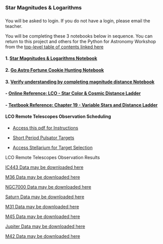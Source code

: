 ### Star Magnitudes & Logarithms
### 

You will be asked to login. If you do not have a login, please email the teacher.

You will be completing these 3 notebooks below in sequence. You can return to this project and others for the Python for Astronomy Workshop from the [top-level table of contents linked here](https://drunarayan.github.io/Citizen_Science_Projects/notebooks/)


#### 1. [Star Magnitudes & Logarithms Notebook](https://bushastrolab.com/hub/user-redirect/git-pull?repo=https%3A%2F%2Fgithub.com%2Fdrunarayan%2FCitizen_Science_projects&branch=gh-pages&urlpath=lab%2Ftree%2FCitizen_Science_Projects%2Fnotebooks%2Fstar_magnitudes%2Fstar_plx_lum_mag.ipynb?reset)


#### 2. [Go Astro Fortune Cookie Hunting Notebook](https://bushastrolab.com/hub/user-redirect/git-pull?repo=https%3A%2F%2Fgithub.com%2Fdrunarayan%2Fastronomy&branch=gh-pages&urlpath=lab%2Ftree%2Fastronomy%2Fprojects%2Fstar_magnitudes%2Fastro_fortune_cookie.ipynb?reset)

#### 3. [Verify understanding by completing magnitude distance Notebook](https://bushastrolab.com/hub/user-redirect/git-pull?repo=https%3A%2F%2Fgithub.com%2Fdrunarayan%2Fastronomy&branch=gh-pages&urlpath=lab%2Ftree%2Fastronomy%2Fprojects%2Fstar_magnitudes%2Fmag_dist_calc.ipynb?reset)

#### - [Online Reference: LCO - Star Color & Cosmic Distance Ladder](https://lco.global/spacebook/distance/)
#### - [Textbook Reference: Chapter 19 - Variable Stars and Distance Ladder](https://openstax.org/books/astronomy/pages/19-thinking-ahead)

#### LCO Remote Telescopes Observation Scheduling

* [Access this pdf for Instructions](lco_remote_telescopes.pdf)

* [Short Period Pulsator Targets](https://targettool.aavso.org/?spv=on&settype=true)

* [Access Stellarium for Target Selection](https://stellarium-web.org/)

LCO Remote Telescopes Observation Results

[IC443 Data may be downloaded here](https://observe.lco.global/requestgroups/1823239/)

[M36 Data may be downloaded here](https://observe.lco.global/requestgroups/1823234/)


[NGC7000 Data may be downloaded here](https://observe.lco.global/requestgroups/1823235/)



[Saturn Data may be downloaded here](https://observe.lco.global/requestgroups/1823240/)



[M31 Data may be downloaded here](https://observe.lco.global/requestgroups/1823238/)



[M45 Data may be downloaded here](https://observe.lco.global/requestgroups/1823233/)



[Jupiter Data may be downloaded here](https://observe.lco.global/requestgroups/1823241/)




[M42 Data may be downloaded here](https://observe.lco.global/requestgroups/1823236/)


